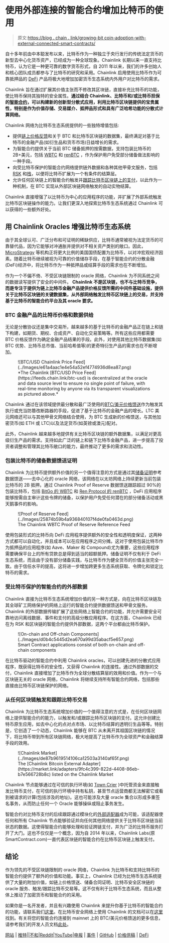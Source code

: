 # 使用外部连接的智能合约增加比特币的使用

> 原文:[https://blog . chain . link/growing-bit coin-adoption-with-external-connected-smart-contracts/](https://blog.chain.link/growing-bitcoin-adoption-with-externally-connected-smart-contracts/)

自十多年前由中本聪发布以来，比特币作为一种独立于央行发行的传统法定货币的新型去中心化货币资产，已经成为一种全球现象。Chainlink 长期以来一直支持比特币，认为它是一种更可靠的数字货币形式，自 2011 年以来，我们的许多创始人和核心团队成员都参与了比特币的研究和采用。Chainlink 启用使用比特币作为可靠抵押品的 [DeFi](https://chain.link/education/defi) 产品将极大地增加加密货币生态系统内外用户对比特币的需求。

Chainlink 旨在通过扩展其价值主张而不修改其区块链，直接补充比特币的功能，使比特币保持其独特的安全属性。**通过结合 Chainlink、比特币和/或比特币担保的[智能合约](https://chain.link/education/smart-contracts)，可以构建新的创新型分散式应用，利用比特币区块链提供的宝贵属性，特别是作为价值存储、交易媒介、抵押品形式和具有广泛哈希功能的分散式计算网络。**

Chainlink 网络为比特币生态系统提供的一些独特增值包括:

*   提供[链上价格反馈](https://feeds.chain.link/btc-usd)和关于 BTC 和比特币区块链的数据集，最终满足对基于比特币的金融产品(如衍生品和货币市场)日益增长的需求。
*   为智能合约提供关于当前 BTC 储备抵押的按需数据，支持包装比特币的 2B+美元，包括 [WBTC](https://blog.bitgo.com/chainlink-brings-onchain-proof-of-reserve-to-wbtc-fcda00f2815c) 和 [renBTC](https://medium.com/renproject/chainlink-brings-onchain-proof-of-reserve-to-renvm-d5e66839850a) ，作为保护用户免受部分储备做法影响的一种手段。
*   向受比特币保护的智能合约网络提供链外数据和各种其他甲骨文服务，包括 [RSK](https://www.rifos.org/blog/chainlink-integrated-as-part-of-the-rif-gateways-ecosystem-on-rsk) 和[栈](https://blog.blockstack.org/combining-stacks-2-0-and-chainlink-oracle-technology-brings-developers-new-smart-contract-possibilities/)，以便将比特币扩展为一个有条件的结算层。
*   允许任何区块链上的智能合约触发并[跟踪比特币区块链上的支付](https://market.link/adapters/9fc4c399-822d-4408-86eb-b7e566728b8c)，以此作为一种机制，在 BTC 实现从外部区块链网络触发的自动实物结算。

Chainlink 直接增强了以比特币为中心的应用程序的功能，并扩展了外部系统触发比特币区块链操作的能力。让我们更深入地探索比特币生态系统通过 Chainlink 可以获得的一些额外好处。

## 用 Chainlink Oracles 增强比特币生态系统

由于其全球认可、广泛分布和可证明的稀缺供应，比特币通常被视为法定货币的可靠替代品，因为它能够对冲通胀并提供对不相关资产类别的敞口。因此， [MicroStrategy](https://www.bloomberg.com/press-releases/2020-08-11/microstrategy-adopts-bitcoin-as-primary-treasury-reserve-asset) 等机构正将更大比例的美国国债配置为比特币，以对冲宏观经济因素。随着比特币继续被视为可靠的价值储存手段，在基于智能合约的分散金融(DeFi)经济中，将比特币作为一种抵押品或结算手段的需求也在不断增加。

作为一个不偏不倚、不受区块链限制的 oracle 网络，Chainlink 为不同系统之间的数据读写提供了安全的中间件。 **Chainlink 不是区块链，也不与比特币竞争，而是专注于提供为链上比特币金融产品提供价格反馈所需的中间件基础设施，提供关于比特币区块链的关键数据集，从外部网络触发比特币区块链上的交易，并支持基于比特币的智能合约平台及其 oracle 要求。**

### BTC 金融产品的比特币价格和数据供给

无论是分散协议还是集中交易所，越来越多的基于比特币的金融产品正在链上和链下构建，如期货、期权、合成资产、自动化交易策略等。所有这些应用都需要 BTC 价格反馈作为确定金融产品结果的手段。此外，对使用其他比特币数据集(如 BTC 优势、比特币总市值、当前哈希值等)的更奇特衍生产品的需求也在不断增加。

<figure class="kg-card kg-image-card kg-card-hascaption">![BTC/USD Chainlink Price Feed](../Images/e61a4aac1e4e54a52ef4774936d8ea87.png)

<figcaption>*The Chainlink [BTC/USD Price Feed](https://feeds.chain.link/btc-usd) is decentralized at the oracle and data source level to ensure no single point of failure, with real-time monitoring by anyone via its transparent visualizations as pictured above.*</figcaption>

</figure>

Chainlink 通过在该领域提供最分散和最广泛使用的[BTC/美元价格馈送](https://feeds.chain.link/btc-usd)作为触发其执行或充当防篡改断路器的手段，促进了基于比特币的金融产品的增长。LTC 美元网络还可以与其他甲骨文网络结合使用，为 BTC 生成新的价格馈送，与其他加密货币(如 ETH 或 LTC)以及法定货币(如英镑或澳元)配对。

此外，Chainlink 越来越多地提供有关比特币区块链的额外数据集，以满足对更高级衍生产品的需求。支持如此广泛的链上和链下比特币金融产品，进一步提高了投资者调整和管理其比特币敞口的能力，最终推动了更多的需求和流动性。

### 包装比特币的储备数据馈送证明

Chainlink 为比特币提供额外价值的另一个值得注意的方式是通过其[储备证明](https://chain.link/solutions/proof-of-reserve)参考数据馈送——去中心化的 oracle 网络，该网络在以太坊网络上持续更新当前包装比特币的 2B 抵押。通过 Chainlink Proof of Reserve 数据馈送跟踪超过 90%的包装比特币，包括 [BitGo 的 WBTC](https://blog.bitgo.com/chainlink-brings-onchain-proof-of-reserve-to-wbtc-fcda00f2815c) 和 [Ren Protocol 的 renBTC](https://medium.com/renproject/chainlink-brings-onchain-proof-of-reserve-to-renvm-d5e66839850a) ，DeFi 应用程序能够按需自主审计这些令牌的储备，以保护用户免受任何潜在的部分储备活动或黑天鹅事件的影响。

<figure class="kg-card kg-image-card kg-width-wide kg-card-hascaption">![Proof of Reserve Feed](../Images/25874b59b4a936840107f4de0fa0463d.png)

<figcaption>The Chainlink WBTC Proof of Reserve Reference Feed</figcaption>

</figure>

使用包装形式的比特币向 DeFi 应用程序提供额外的安全性和透明度保证，这两种方式都可以自动化，并且成本可以在应用程序之间分摊。这对于使用包装比特币作为抵押品的应用程序(如 Aave、Maker 和 Compound)尤为重要，这些应用程序需要确保平台上的所有贷款总是得到适当的超额抵押。储备证明不仅有利于 DeFi 生态系统，而且由于没有部分储备实践，与比特币作为健全货币的价值主张完全一致。由于信任水平的提高，这将进一步增加跨更多生态系统获取、令牌化和锁定比特币的需求。

### 受比特币保护的智能合约的外部数据

Chainlink 直接为比特币生态系统增加价值的另一种方式是，向在比特币区块链及其全球矿工网络保护的网络上运行的智能合约提供数据馈送和甲骨文服务。Chainlink 的外部数据传输扩展了这些网络上智能合约的功能，并允许需要安全可靠地访问离线数据、事件和支付的高级分散应用程序。在这方面，Chainlink 已经在为 RSK 和区块链的智能合约提供外部数据，这两个平台都由比特币保护。

<figure class="kg-card kg-image-card kg-card-hascaption">![On-chain and Off-chain Components](../Images/d0b4c5445d2ea670a99d35abacf5e657.png)

<figcaption>Smart Contract applications consist of both on-chain and off-chain components</figcaption>

</figure>

在比特币驱动的智能合约中利用 Chainlink oracles，可以创建先进的分散式应用程序，既获得比特币的安全性，又获得 Chainlink 的连接性。通过外部数据的交付，Chainlink 直接增加了比特币作为全球分散结算层的效用和价值。作为一个与区块链无关的 oracle 网络，Chainlink 将继续支持所有智能合约网络，包括那些直接由比特币区块链保护的网络。

### 从任何区块链触发和跟踪比特币交易

Chainlink 为比特币生态系统增加价值的一个值得注意的方式是，在任何区块链网络上提供智能合约的能力，以触发和/或跟踪比特币区块链的支付。这允许创建比特币原生应用，如去中心化的点对点市场、以比特币结算的透明衍生品等等。特别是，它创造了一个动态，Chainlink 能够在 BTC 从未离开其祖国区块链的情况下，将比特币带到所有区块链网络，极大地提高了比特币作为全球资产和金融结算手段的效用。

<figure class="kg-card kg-image-card kg-card-hascaption">![Chainlink Market](../Images/de87b9619514106ca12503a3140af65f.png)

<figcaption>The [Chainlink Bitcoin External Adapter](https://market.link/adapters/9fc4c399-822d-4408-86eb-b7e566728b8c) listed on the Chainlink Market</figcaption>

</figure>

Chainlink 节点能够通过在可信的执行环境(如 [Town Crier](https://blog.chain.link/town-crier-and-chainlink/) )中托管资金来直接触发比特币支付，在可信的执行环境中持有私钥，甚至节点运营商都无法解密它或看到被请求的计算(包括涉及的地址)。这也可能涉及大量 oracle 集合以形成多重签名事务，从而防止任何一个 Oracle 能够操纵或阻止事务发生。

智能合约对比特币支付的后续跟踪通过模块化的[外部适配器](https://market.link/adapters/9fc4c399-822d-4408-86eb-b7e566728b8c)成为可能，该适配器使任何和所有 Chainlink 节点能够验证并向任何其他网络提供关于比特币区块链当前状态的数据。这使得智能合约能够处理和验证跨链支付，并为广泛的比特币服务打开了大门。这也不仅仅是一个概念，因为自 2014 年以来，Chainlink Labs(原 SmartContract.com)一直代表区块链的智能合约在比特币区块链上触发支付。

## 结论

作为领先的不受区块链限制的 oracle 网络，Chainlink 为比特币和支持比特币的智能合约提供了额外的价值和功能。事实上，Chainlink 已经为比特币生态系统提供了大量的附加价值，如链上价格馈送、储备合同证明、比特币安全区块链的 oracle 服务、触发/跟踪比特币交易等。这不仅有利于比特币生态系统，而且从整体上推动了加密货币和智能合约的采用。

如果你是一名开发者，并且有兴趣使用 Chainlink 来提升你基于比特币的智能合约的功能，请联系我们[这里](https://chainlink.typeform.com/to/gEwrPO)。在比特币安全网络上使用 Chainlink 的文档可以在[这里](https://developers.rsk.co/rif/gateways/dataservices/chainlink/architecture/)找到。有关将您的智能合约连接到 mainnet 上的 BTC/美元价格馈送的更多信息，请参考我们的开发人员文档[此处](https://docs.chain.link/docs/using-chainlink-reference-contracts)。

[网站](https://chain.link/) | [推特](https://twitter.com/chainlink)|[|](https://www.reddit.com/r/Chainlink/)[不和](https://discordapp.com/invite/aSK4zew)|[Reddit](https://www.reddit.com/r/Chainlink/)|[YouTube](https://www.youtube.com/channel/UCnjkrlqaWEBSnKZQ71gdyFA)|[电报](https://t.me/chainlinkofficial) | [事件](https://blog.chain.link/tag/events/) | [GitHub](https://github.com/smartcontractkit/chainlink) | [价格供稿](https://feeds.chain.link/) | [DeFi](https://defi.chain.link/)